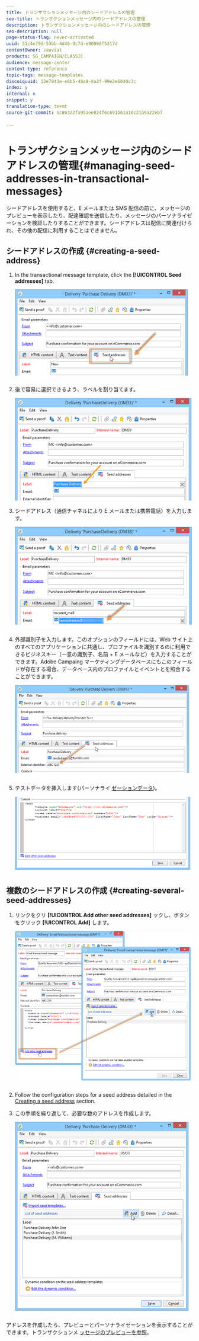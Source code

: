 ```yaml
---
title: トランザクションメッセージ内のシードアドレスの管理
seo-title: トランザクションメッセージ内のシードアドレスの管理
description: トランザクションメッセージ内のシードアドレスの管理
seo-description: null
page-status-flag: never-activated
uuid: 51c4e79d-53bb-4d46-9c7d-e90066f5317d
contentOwner: sauviat
products: SG_CAMPAIGN/CLASSIC
audience: message-center
content-type: reference
topic-tags: message-templates
discoiquuid: 12e7043e-e8b5-48a9-8a2f-99e2e6040c3c
index: y
internal: n
snippet: y
translation-type: tm+mt
source-git-commit: 1c86322fa95aee024f6c691b61a10c21a9a22eb7

---
```



# トランザクションメッセージ内のシードアドレスの管理{#managing-seed-addresses-in-transactional-messages}

シードアドレスを使用すると、E メールまたは SMS 配信の前に、メッセージのプレビューを表示したり、配達確認を送信したり、メッセージのパーソナライゼーションを検証したりすることができます。シードアドレスは配信に関連付けられ、その他の配信に利用することはできません。

## シードアドレスの作成 {#creating-a-seed-address}

1. In the transactional message template, click the **[!UICONTROL Seed addresses]** tab.

   ![](assets/messagecenter_create_seedaddr_001.png)

1. 後で容易に選択できるよう、ラベルを割り当てます。

   ![](assets/messagecenter_create_seedaddr_002.png)

1. シードアドレス（通信チャネルにより E メールまたは携帯電話）を入力します。

   ![](assets/messagecenter_create_seedaddr_003.png)

1. 外部識別子を入力します。このオプションのフィールドには、Web サイト上のすべてのアプリケーションに共通し、プロファイルを識別するのに利用できるビジネスキー（一意の識別子、名前 + E メールなど）を入力することができます。Adobe Campaing マーケティングデータベースにもこのフィールドが存在する場合、データベース内のプロファイルとイベントとを照合することができます。

   ![](assets/messagecenter_create_seedaddr_003bis.png)

1. テストデータを挿入します(パーソナライ [ゼーションデータ](../../message-center/using/personalization-data.md))。

   ![](assets/messagecenter_create_custo_001.png)

## 複数のシードアドレスの作成 {#creating-several-seed-addresses}

1. リンクをクリ **[!UICONTROL Add other seed addresses]** ックし、ボタンをクリック **[!UICONTROL Add]** します。

   ![](assets/messagecenter_create_seedaddr_004.png)

1. Follow the configuration steps for a seed address detailed in the [Creating a seed address](#creating-a-seed-address) section.
1. この手順を繰り返して、必要な数のアドレスを作成します。

   ![](assets/messagecenter_create_seedaddr_008.png)

アドレスを作成したら、プレビューとパーソナライゼーションを表示することができます。トランザクションメ [ッセージのプレビューを参照](../../message-center/using/transactional-message-preview.md)。
